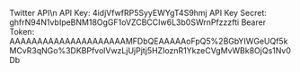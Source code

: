 Twitter API\n
API Key: 4idjVfwfRP5SyyEWYgT4S9hmj
API Key Secret: ghfrN94N1vbIpeBNM18OgGF1oVZCBCCIw6L3b0SWrnPfzzzfti
Bearer Token: AAAAAAAAAAAAAAAAAAAAAMFDbQEAAAAAoFpQ5%2BGbYIWGeUQf5kMCvR3qNGo%3DKBPfvolVwzLjUjPjtj5HZIoznR1YkzeCVgMvWBk8OjQs1Nv0Db
